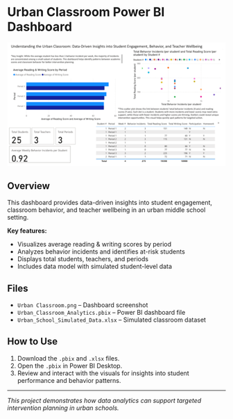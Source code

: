# Urban Classroom Power BI Dashboard

![Urban Classroom Dashboard](https://github.com/jrebecca89/urban-classroom-powerbi-dashboard/blob/main/Urban%20Classroom.png?raw=true)

## Overview

This dashboard provides data-driven insights into student engagement, classroom behavior, and teacher wellbeing in an urban middle school setting. 

**Key features:**
- Visualizes average reading & writing scores by period
- Analyzes behavior incidents and identifies at-risk students
- Displays total students, teachers, and periods
- Includes data model with simulated student-level data

## Files

- `Urban Classroom.png` – Dashboard screenshot
- `Urban_Classroom_Analytics.pbix` – Power BI dashboard file
- `Urban_School_Simulated_Data.xlsx` – Simulated classroom dataset

## How to Use

1. Download the `.pbix` and `.xlsx` files.
2. Open the `.pbix` in Power BI Desktop.
3. Review and interact with the visuals for insights into student performance and behavior patterns.

---

*This project demonstrates how data analytics can support targeted intervention planning in urban schools.*
